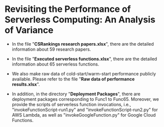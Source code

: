 # Revisiting the Performance of Serverless Computing: An Analysis of Variance

* In the file "**CSRankings research papers.xlsx**", there are the detailed information about 59 research papers.

* In the file "**Executed serverless functions.xlsx**", there are the detailed information about 65 serverless functions.

* We also make raw data of cold-start/warm-start performance publicly available. Please refer to the file "**Raw data of performance results.xlsx**".

* In addition, in the directory "**Deployment Packages**", there are deployment packages corresponding to Func1 to Func65. Moreover, we provide the scripts of serverless function invocations, i.e., "invokeFunctionScript-run1.py" and "invokeFunctionScript-run2.py" for AWS Lambda, as well as "invokeGoogleFunction.py" for Google Cloud Functions.

